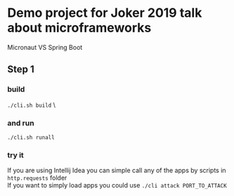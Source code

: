 # Demo project for Joker 2019 talk about microframeworks
Micronaut VS Spring Boot

## Step 1
### build
`./cli.sh build` \
### and run
`./cli.sh runall`
### try it
If you are using Intellij Idea you can simple call any of the apps by scripts in `http.requests` folder \
If you want to simply load apps you could use `./cli attack PORT_TO_ATTACK`


